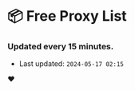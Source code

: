 # :package: Free Proxy List
### Updated every 15 minutes.

- Last updated: `2024-05-17 02:15`

:heart:
